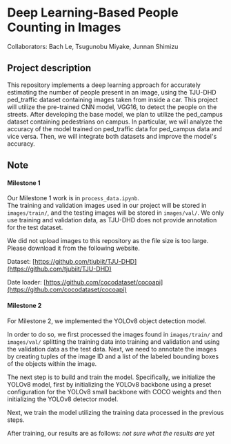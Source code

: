 # Deep Learning-Based People Counting in Images

Collaborators: Bach Le, Tsugunobu Miyake, Junnan Shimizu

## Project description
This repository implements a deep learning approach for accurately estimating the number of people present in an image, using the TJU-DHD ped_traffic dataset containing images taken from inside a car. This project will utilize the pre-trained CNN model, VGG16, to detect the people on the streets. After developing the base model, we plan to utilize the ped_campus dataset containing pedestrians on campus. In particular, we will analyze the accuracy of the model trained on ped_traffic data for ped_campus data and vice versa. Then, we will integrate both datasets and improve the model's accuracy. 

## Note

#### Milestone 1
Our Milestone 1 work is in `process_data.ipynb`. \
The training and validation images used in our project will be stored in `images/train/`, and the testing images will be stored in `images/val/`. We only use training and validation data, as TJU-DHD does not provide annotation for the test dataset.


We did not upload images to this repository as the file size is too large. Please download it from the following website.

Dataset: [https://github.com/tjubiit/TJU-DHD](https://github.com/tjubiit/TJU-DHD)

Date loader: [https://github.com/cocodataset/cocoapi](https://github.com/cocodataset/cocoapi)

#### Milestone 2
For Milestone 2, we implemented the YOLOv8 object detection model. 

In order to do so, we first processed the images found in `images/train/` and `images/val/` splitting the training data into training and validation and using the validation data as the test data. Next, we need to annotate the images by creating tuples of the image ID and a list of the labeled bounding boxes of the objects within the image. 

The next step is to build and train the model. Specifically, we initialize the YOLOv8 model, first by initializing the YOLOv8 backbone using a preset configuration for the YOLOv8 small backbone with COCO weights and then initializing the YOLOv8 detector model. 

Next, we train the model utilizing the training data processed in the previous steps. 

After training, our results are as follows:
*not sure what the results are yet*
